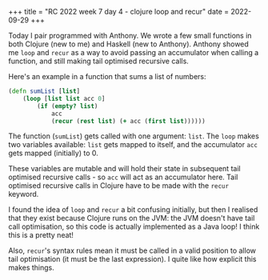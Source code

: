 +++
title = "RC 2022 week 7 day 4 - clojure loop and recur"
date = 2022-09-29
+++

Today I pair programmed with Anthony.  We wrote a few small functions in both Clojure (new to me) and Haskell (new to Anthony).  Anthony showed me `loop` and `recur` as a way to avoid passing an accumulator when calling a function, and still making tail optimised recursive calls.

Here's an example in a function that sums a list of numbers:
```clojure
(defn sumList [list]
    (loop [list list acc 0]
        (if (empty? list)
            acc
            (recur (rest list) (+ acc (first list))))))
```

The function (`sumList`) gets called with one argument: `list`.  The `loop` makes two variables available: `list` gets mapped to itself, and the accumulator `acc` gets mapped (initially) to 0.  

These variables are mutable and will hold their state in subsequent tail optimised recursive calls - so `acc` will act as an accumulator here.  Tail optimised recursive calls in Clojure have to be made with the `recur` keyword.  

I found the idea of `loop` and `recur` a bit confusing initially, but then I realised that they exist because Clojure runs on the JVM: the JVM doesn't have tail call optimisation, so this code is actually implemented as a Java loop!  I think this is a pretty neat!

Also, `recur`'s syntax rules mean it must be called in a valid position to allow tail optimisation (it must be the last expression).  I quite like how explicit this makes things.
